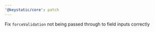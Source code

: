 ```yaml
---
'@keystatic/core': patch
---
```


Fix `forceValidation` not being passed through to field inputs correctly
